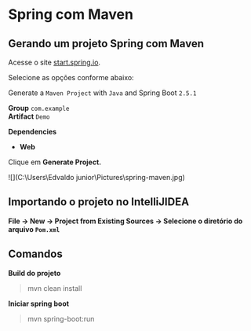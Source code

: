 # Spring com Maven

## Gerando um projeto Spring com Maven

Acesse o site [start.spring.io](http://start.spring.io).

Selecione as opções conforme abaixo:

Generate a `Maven Project` with `Java` and Spring Boot `2.5.1`

**Group** `com.example`  
**Artifact** `Demo`

**Dependencies**

* **Web**

Clique em **Generate Project.**

![](C:\Users\Edvaldo junior\Pictures\spring-maven.jpg)

## **Importando o projeto no IntelliJIDEA**

**File -&gt; New -&gt; Project from Existing Sources -&gt; Selecione o diretório do arquivo `Pom.xml`**

## Comandos

**Build do projeto**

> mvn clean install

**Iniciar spring boot**

> mvn spring-boot:run